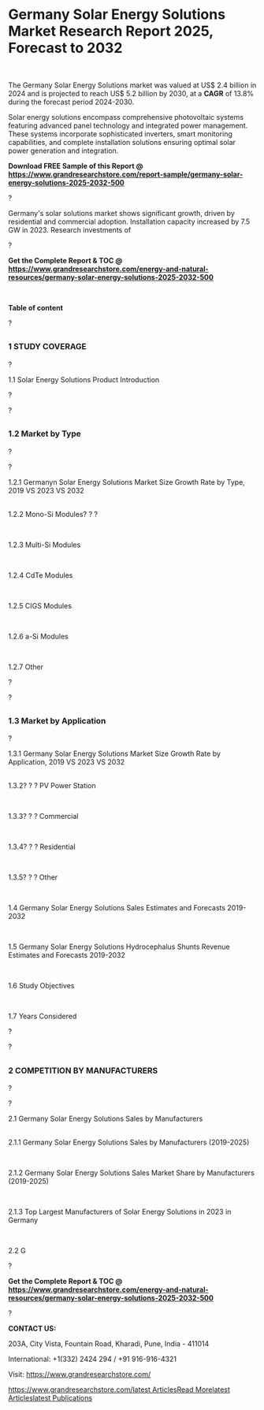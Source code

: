 <h1>Germany Solar Energy Solutions Market Research Report 2025, Forecast to 2032</h1><br/><p>The Germany Solar Energy Solutions market was valued at US$ 2.4 billion in 2024 and is projected to reach US$ 5.2 billion by 2030, at a <strong>CAGR</strong> of 13.8% during the forecast period 2024-2030.</p>
 
 
 
 <p>Solar energy solutions encompass comprehensive photovoltaic systems featuring advanced panel technology and integrated power management. These systems incorporate sophisticated inverters, smart monitoring capabilities, and complete installation solutions ensuring optimal solar power generation and integration.</p>
 
 
 
 <div><b>Download FREE Sample of this Report @ <a href="https://www.grandresearchstore.com/report-sample/germany-solar-energy-solutions-2025-2032-500">https://www.grandresearchstore.com/report-sample/germany-solar-energy-solutions-2025-2032-500</a></b></div>
 
 
 
 <p>? </p>
 
 
 
 <p>Germany&#39;s solar solutions market shows significant growth, driven by residential and commercial adoption. Installation capacity increased by 7.5 GW in 2023. Research investments of</p>
 
 
 
 <p>? </p>
 
 
 
 <div><b>Get the Complete Report & TOC @ <a href="https://www.grandresearchstore.com/energy-and-natural-resources/germany-solar-energy-solutions-2025-2032-500">https://www.grandresearchstore.com/energy-and-natural-resources/germany-solar-energy-solutions-2025-2032-500</a></b></div>
 
 
 
 <p><br />
 
 <b>Table of content</b></p>
 
 
 
 <p>? </p>
 
 
 
 <h2><span style="font-size:16px"><strong>1 STUDY COVERAGE</strong></span></h2>
 
 
 
 <p>? </p>
 
 
 
 <p>1.1 Solar Energy Solutions Product Introduction</p>
 
 
 
 <p>? </p>
 
 
 
 <p>? </p>
 
 
 
 <h2><span style="font-size:16px"><strong>1.2 Market by Type</strong></span></h2>
 
 
 
 <p>? </p>
 
 
 
 <p>? </p>
 
 
 
 <p>1.2.1 Germanyn Solar Energy Solutions Market Size Growth Rate by Type, 2019 VS 2023 VS 2032<br />
 
 <br />
 
 1.2.2 Mono-Si Modules? ? ? <br />
 
 <br />
 
 1.2.3 Multi-Si Modules<br />
 
 <br />
 
 1.2.4 CdTe Modules<br />
 
 <br />
 
 1.2.5 CIGS Modules<br />
 
 <br />
 
 1.2.6 a-Si Modules<br />
 
 <br />
 
 1.2.7 Other<br />
 
 ? </p>
 
 
 
 <p>? </p>
 
 
 
 <h2><span style="font-size:16px"><strong>1.3 Market by Application</strong></span></h2>
 
 
 
 <p>? </p>
 
 
 
 <p>1.3.1 Germany Solar Energy Solutions Market Size Growth Rate by Application, 2019 VS 2023 VS 2032<br />
 
 <br />
 
 1.3.2? ? ? PV Power Station<br />
 
 <br />
 
 1.3.3? ? ? Commercial<br />
 
 <br />
 
 1.3.4? ? ? Residential<br />
 
 <br />
 
 1.3.5? ? ? Other<br />
 
 <br />
 
 1.4 Germany Solar Energy Solutions Sales Estimates and Forecasts 2019-2032<br />
 
 <br />
 
 1.5 Germany Solar Energy Solutions Hydrocephalus Shunts Revenue Estimates and Forecasts 2019-2032<br />
 
 <br />
 
 1.6 Study Objectives<br />
 
 <br />
 
 1.7 Years Considered</p>
 
 
 
 <p>? </p>
 
 
 
 <p>? </p>
 
 
 
 <h2><span style="font-size:16px"><strong>2 COMPETITION BY MANUFACTURERS</strong></span></h2>
 
 
 
 <p>? </p>
 
 
 
 <p>? </p>
 
 
 
 <p>2.1 Germany Solar Energy Solutions Sales by Manufacturers<br />
 
 <br />
 
 2.1.1 Germany Solar Energy Solutions Sales by Manufacturers (2019-2025)<br />
 
 <br />
 
 2.1.2 Germany Solar Energy Solutions Sales Market Share by Manufacturers (2019-2025)<br />
 
 <br />
 
 2.1.3 Top Largest Manufacturers of Solar Energy Solutions in 2023 in Germany<br />
 
 <br />
 
 2.2 G</p>
 
 
 
 <p>? </p>
 
 
 
 <div><b>Get the Complete Report & TOC @ <a href="https://www.grandresearchstore.com/energy-and-natural-resources/germany-solar-energy-solutions-2025-2032-500">https://www.grandresearchstore.com/energy-and-natural-resources/germany-solar-energy-solutions-2025-2032-500</a></b></div>
 
 
 
 <p>? </p>
 
 
 
 <p><b>CONTACT US:</b><br />
 
 203A, City Vista, Fountain Road, Kharadi, Pune, India - 411014<br />
 
 International: +1(332) 2424 294 / +91 916-916-4321<br />
 
 Visit: <a href="https://www.grandresearchstore.com/">https://www.grandresearchstore.com/</a><br />
 
 <a href="https://gyeongbokgung.com">https://www.grandresearchstore.com/</a><a href="https://hallyeomaritime.com">latest Articles</a><a href="https://jingwansa.com">Read More</a><a href="https://nguoiviet.jp/">latest Articles</a><a href="https://www.intelmarketresearch.com/">latest Publications</a></p>